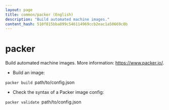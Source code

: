 ```yaml
---
layout: page
title: common/packer (English)
description: "Build automated machine images."
content_hash: 510f815bba899c546114969ccb2eac1a50669c0b
---
```

# packer

Build automated machine images.
More information: <https://www.packer.io/>.

- Build an image:

`packer build `<span class="tldr-var badge badge-pill bg-dark-lm bg-white-dm text-white-lm text-dark-dm font-weight-bold">path/to/config.json</span>

- Check the syntax of a Packer image config:

`packer validate `<span class="tldr-var badge badge-pill bg-dark-lm bg-white-dm text-white-lm text-dark-dm font-weight-bold">path/to/config.json</span>
